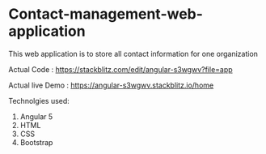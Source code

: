 # Contact-management-web-application
This web application is to store all contact information for one organization



Actual Code : 
https://stackblitz.com/edit/angular-s3wgwv?file=app


Actual live Demo : 
https://angular-s3wgwv.stackblitz.io/home


Technolgies used:
1. Angular 5
2. HTML
3. CSS
4. Bootstrap
